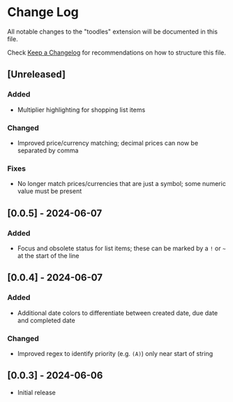 # Change Log

All notable changes to the "toodles" extension will be documented in this file.

Check [Keep a Changelog](http://keepachangelog.com/) for recommendations on how to structure this file.

## [Unreleased]

### Added

- Multiplier highlighting for shopping list items

### Changed

- Improved price/currency matching; decimal prices can now be separated by comma

### Fixes

- No longer match prices/currencies that are just a symbol; some numeric value must be present

## [0.0.5] - 2024-06-07

### Added

- Focus and obsolete status for list items; these can be marked by a `!` or `~` at the start of the line

## [0.0.4] - 2024-06-07

### Added

- Additional date colors to differentiate between created date, due date and completed date

### Changed

- Improved regex to identify priority (e.g. `(A)`) only near start of string

## [0.0.3] - 2024-06-06

- Initial release
